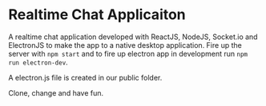 # Realtime Chat Applicaiton

A realtime chat application developed with ReactJS, NodeJS, Socket.io and ElectronJS to make the app to a native desktop application.
Fire up the server with `npm start` and to fire up electron app in development run `npm run electron-dev`.

A electron.js file is created in our public folder.

Clone, change and have fun.
